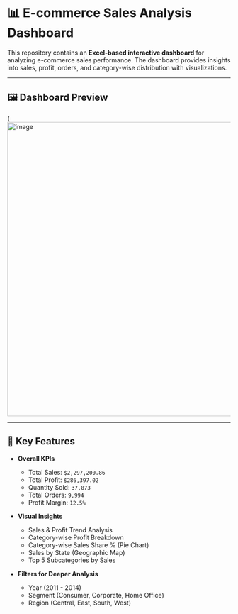 # 📊 E-commerce Sales Analysis Dashboard  

This repository contains an **Excel-based interactive dashboard** for analyzing e-commerce sales performance. The dashboard provides insights into sales, profit, orders, and category-wise distribution with visualizations.  

---

## 🖼️ Dashboard Preview  
(<img width="1875" height="663" alt="image" src="https://github.com/user-attachments/assets/6a7c686d-e5ea-4463-a7bb-51d009bb423d" />
  

---

## 📌 Key Features  

- **Overall KPIs**  
  - Total Sales: `$2,297,200.86`  
  - Total Profit: `$286,397.02`  
  - Quantity Sold: `37,873`  
  - Total Orders: `9,994`  
  - Profit Margin: `12.5%`  

- **Visual Insights**  
  - Sales & Profit Trend Analysis  
  - Category-wise Profit Breakdown  
  - Category-wise Sales Share % (Pie Chart)  
  - Sales by State (Geographic Map)  
  - Top 5 Subcategories by Sales  

- **Filters for Deeper Analysis**  
  - Year (2011 - 2014)  
  - Segment (Consumer, Corporate, Home Office)  
  - Region (Central, East, South, West)  


